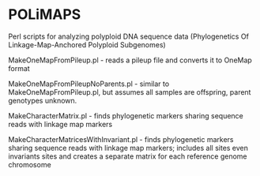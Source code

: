 POLiMAPS
========

Perl scripts for analyzing polyploid DNA sequence data (Phylogenetics Of Linkage-Map-Anchored Polyploid Subgenomes)

MakeOneMapFromPileup.pl - reads a pileup file and converts it to OneMap format

MakeOneMapFromPileupNoParents.pl - similar to MakeOneMapFromPileup.pl, but assumes all samples are offspring, parent genotypes unknown.

MakeCharacterMatrix.pl - finds phylogenetic markers sharing sequence reads with linkage map markers

MakeCharacterMatricesWithInvariant.pl - finds phylogenetic markers sharing sequence reads with linkage map markers; includes all sites even invariants sites and creates a separate matrix for each reference genome chromosome
